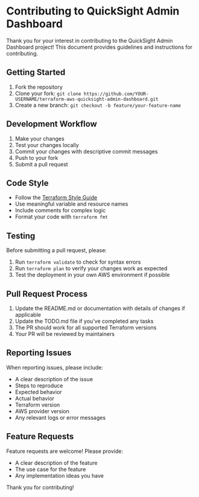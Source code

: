 # Contributing to QuickSight Admin Dashboard

Thank you for your interest in contributing to the QuickSight Admin Dashboard project! This document provides guidelines and instructions for contributing.

## Getting Started

1. Fork the repository
2. Clone your fork: `git clone https://github.com/YOUR-USERNAME/terraform-aws-quicksight-admin-dashboard.git`
3. Create a new branch: `git checkout -b feature/your-feature-name`

## Development Workflow

1. Make your changes
2. Test your changes locally
3. Commit your changes with descriptive commit messages
4. Push to your fork
5. Submit a pull request

## Code Style

- Follow the [Terraform Style Guide](https://www.terraform.io/docs/language/syntax/style.html)
- Use meaningful variable and resource names
- Include comments for complex logic
- Format your code with `terraform fmt`

## Testing

Before submitting a pull request, please:

1. Run `terraform validate` to check for syntax errors
2. Run `terraform plan` to verify your changes work as expected
3. Test the deployment in your own AWS environment if possible

## Pull Request Process

1. Update the README.md or documentation with details of changes if applicable
2. Update the TODO.md file if you've completed any tasks
3. The PR should work for all supported Terraform versions
4. Your PR will be reviewed by maintainers

## Reporting Issues

When reporting issues, please include:

- A clear description of the issue
- Steps to reproduce
- Expected behavior
- Actual behavior
- Terraform version
- AWS provider version
- Any relevant logs or error messages

## Feature Requests

Feature requests are welcome! Please provide:

- A clear description of the feature
- The use case for the feature
- Any implementation ideas you have

Thank you for contributing!